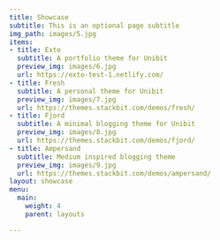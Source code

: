 ```yaml
---
title: Showcase
subtitle: This is an optional page subtitle
img_path: images/5.jpg
items:
- title: Exto
  subtitle: A portfolio theme for Unibit
  preview_img: images/6.jpg
  url: https://exto-test-1.netlify.com/
- title: Fresh
  subtitle: A personal theme for Unibit
  preview_img: images/7.jpg
  url: https://themes.stackbit.com/demos/fresh/
- title: Fjord
  subtitle: A minimal blogging theme for Unibit
  preview_img: images/8.jpg
  url: https://themes.stackbit.com/demos/fjord/
- title: Ampersand
  subtitle: Medium inspired blogging theme
  preview_img: images/9.jpg
  url: https://themes.stackbit.com/demos/ampersand/
layout: showcase
menu:
  main:
    weight: 4
    parent: layouts

---
```

